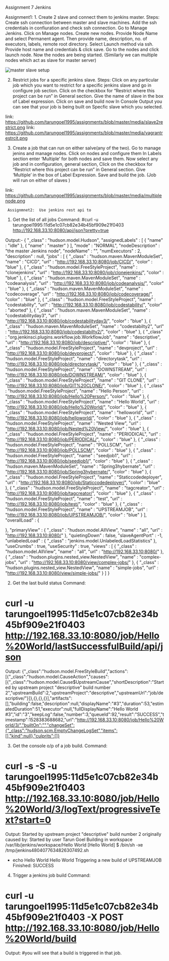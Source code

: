Assignment 7 Jenkins

Assignment1:
      1. Create 2 slave and connect them to jenkins master.
  Steps:	
 Create ssh connection between master and slave machines.
 Add the ssh credentials in confiuration and check ssh connection.
 Go to Manage Jenkins.
 Click on Manage nodes.
 Create new nodes.
 Provide Node Name and select Permanent agent.
 Then provide name, description, no. of executors, labels, remote root directory.
 Select Launch method via ssh.
 Provide host name and credentials & click save.
 Go to the nodes and click launch node.
 Now the nodes are being started.
(Similarly we can multiple nodes which act as slave for master server)

![master slave setup](https://github.com/tarungoel1995/assignments/blob/master/AWS/day8/media/snapshotsofami.png)






2. Restrict jobs for a specific jenkins slave.
Steps:
Click on any particular job which you want to restrict for a specific jenkins slave and go in configure job section. 
Click on the checkbox for “Restrict where this project can be run” in General section.
Give the name of slave in the box of Label expression.
Click on save and build now 
In Console Output you can see that your job is being built on Specfic slave which you selected.

link: https://github.com/tarungoel1995/assignments/blob/master/media/slave2restrict.png
link: https://github.com/tarungoel1995/assignments/blob/master/media/vagrantrestrcit.png


3. Create a job that can run on either salve(any of the two).
Go to manage jenins and manage nodes.
Click on nodes and configure them 
In Labels section enter ‘Multiple’ for both nodes and save them.
Now select any job and in configuration, general section,  Click on the checkbox for “Restrict where this project can be run” in General section.
Give ‘Multiple’ in the box of Label Expression.
Save and build the job.
(Job will run on either of slaves )


link: https://github.com/tarungoel1995/assignments/blob/master/media/multiplenode.png







     Assignmnet2:  Use jenkins rest api to
1. Get the list of all jobs
Command:
#curl -u tarungoel1995:11d5e1c07cb82e34b45bf909e21f0403 http://192.168.33.10:8080/api/json?pretty=true

Output:-
{
  "_class" : "hudson.model.Hudson",
  "assignedLabels" : [
    {
      "name" : "idle"
    },
    {
      "name" : "master"
    }
  ],
  "mode" : "NORMAL",
  "nodeDescription" : "the master Jenkins node",
  "nodeName" : "",
  "numExecutors" : 2,
  "description" : null,
  "jobs" : [
    {
      "_class" : "hudson.maven.MavenModuleSet",
      "name" : "CICD",
      "url" : "http://192.168.33.10:8080/job/CICD/",
      "color" : "blue"
    },
    {
      "_class" : "hudson.model.FreeStyleProject",
      "name" : "clonejenkins",
      "url" : "http://192.168.33.10:8080/job/clonejenkins/",
      "color" : "blue"
    },
    {
      "_class" : "hudson.maven.MavenModuleSet",
      "name" : "codeanalysis",
      "url" : "http://192.168.33.10:8080/job/codeanalysis/",
      "color" : "blue"
    },
    {
      "_class" : "hudson.maven.MavenModuleSet",
      "name" : "codecoverage",
      "url" : "http://192.168.33.10:8080/job/codecoverage/",
      "color" : "blue"
    },
    {
      "_class" : "hudson.model.FreeStyleProject",
      "name" : "codestability",
      "url" : "http://192.168.33.10:8080/job/codestability/",
      "color" : "aborted"
    },
    {
      "_class" : "hudson.maven.MavenModuleSet",
      "name" : "codestabilityday3",
      "url" : "http://192.168.33.10:8080/job/codestabilityday3/",
      "color" : "blue"
    },
    {
      "_class" : "hudson.maven.MavenModuleSet",
      "name" : "codestabilty2",
      "url" : "http://192.168.33.10:8080/job/codestabilty2/",
      "color" : "blue"
    },
    {
      "_class" : "org.jenkinsci.plugins.workflow.job.WorkflowJob",
      "name" : "descriptive",
      "url" : "http://192.168.33.10:8080/job/descriptive/",
      "color" : "blue"
    },
    {
      "_class" : "hudson.model.FreeStyleProject",
      "name" : "devproject",
      "url" : "http://192.168.33.10:8080/job/devproject/",
      "color" : "blue"
    },
    {
      "_class" : "hudson.model.FreeStyleProject",
      "name" : "directorytask",
      "url" : "http://192.168.33.10:8080/job/directorytask/",
      "color" : "blue"
    },
    {
      "_class" : "hudson.model.FreeStyleProject",
      "name" : "DOWNSTREAM",
      "url" : "http://192.168.33.10:8080/job/DOWNSTREAM/",
      "color" : "blue"
    },
    {
      "_class" : "hudson.model.FreeStyleProject",
      "name" : "GIT CLONE",
      "url" : "http://192.168.33.10:8080/job/GIT%20CLONE/",
      "color" : "blue"
    },
    {
      "_class" : "hudson.model.FreeStyleProject",
      "name" : "Hello Person",
      "url" : "http://192.168.33.10:8080/job/Hello%20Person/",
      "color" : "blue"
    },
    {
      "_class" : "hudson.model.FreeStyleProject",
      "name" : "Hello World",
      "url" : "http://192.168.33.10:8080/job/Hello%20World/",
      "color" : "blue"
    },
    {
      "_class" : "hudson.model.FreeStyleProject",
      "name" : "helloworld",
      "url" : "http://192.168.33.10:8080/job/helloworld/",
      "color" : "blue"
    },
    {
      "_class" : "hudson.model.FreeStyleProject",
      "name" : "Nested View",
      "url" : "http://192.168.33.10:8080/job/Nested%20View/",
      "color" : "blue"
    },
    {
      "_class" : "hudson.model.FreeStyleProject",
      "name" : "PERIODICAL",
      "url" : "http://192.168.33.10:8080/job/PERIODICAL/",
      "color" : "blue"
    },
    {
      "_class" : "hudson.model.FreeStyleProject",
      "name" : "POLLSCM",
      "url" : "http://192.168.33.10:8080/job/POLLSCM/",
      "color" : "blue"
    },
    {
      "_class" : "hudson.model.FreeStyleProject",
      "name" : "seedjob1",
      "url" : "http://192.168.33.10:8080/job/seedjob1/",
      "color" : "blue"
    },
    {
      "_class" : "hudson.maven.MavenModuleSet",
      "name" : "Spring3hybernate",
      "url" : "http://192.168.33.10:8080/job/Spring3hybernate/",
      "color" : "blue"
    },
    {
      "_class" : "hudson.model.FreeStyleProject",
      "name" : "Staticcodedeployer",
      "url" : "http://192.168.33.10:8080/job/Staticcodedeployer/",
      "color" : "blue"
    },
    {
      "_class" : "hudson.model.FreeStyleProject",
      "name" : "tagcreator",
      "url" : "http://192.168.33.10:8080/job/tagcreator/",
      "color" : "blue"
    },
    {
      "_class" : "hudson.model.FreeStyleProject",
      "name" : "test",
      "url" : "http://192.168.33.10:8080/job/test/",
      "color" : "blue"
    },
    {
      "_class" : "hudson.model.FreeStyleProject",
      "name" : "UPSTREAMJOB",
      "url" : "http://192.168.33.10:8080/job/UPSTREAMJOB/",
      "color" : "blue"
    }
  ],
  "overallLoad" : {
    
  },
  "primaryView" : {
    "_class" : "hudson.model.AllView",
    "name" : "all",
    "url" : "http://192.168.33.10:8080/"
  },
  "quietingDown" : false,
  "slaveAgentPort" : -1,
  "unlabeledLoad" : {
    "_class" : "jenkins.model.UnlabeledLoadStatistics"
  },
  "useCrumbs" : true,
  "useSecurity" : true,
  "views" : [
    {
      "_class" : "hudson.model.AllView",
      "name" : "all",
      "url" : "http://192.168.33.10:8080/"
    },
    {
      "_class" : "hudson.plugins.nested_view.NestedView",
      "name" : "complex-jobs",
      "url" : "http://192.168.33.10:8080/view/complex-jobs/"
    },
    {
      "_class" : "hudson.plugins.nested_view.NestedView",
      "name" : "simple-jobs",
      "url" : "http://192.168.33.10:8080/view/simple-jobs/"
    }
  ]
}

2. Get the last build status
Command:
# curl -u tarungoel1995:11d5e1c07cb82e34b45bf909e21f0403 http://192.168.33.10:8080/job/Hello%20World/lastSuccessfulBuild/api/json

Output:
{"_class":"hudson.model.FreeStyleBuild","actions":[{"_class":"hudson.model.CauseAction","causes":[{"_class":"hudson.model.Cause$UpstreamCause","shortDescription":"Started by upstream project \"descriptive\" build number 2","upstreamBuild":2,"upstreamProject":"descriptive","upstreamUrl":"job/descriptive/"}]},{},{},{}],"artifacts":[],"building":false,"description":null,"displayName":"#3","duration":53,"estimatedDuration":51,"executor":null,"fullDisplayName":"Hello World #3","id":"3","keepLog":false,"number":3,"queueId":92,"result":"SUCCESS","timestamp":1528383688682,"url":"http://192.168.33.10:8080/job/Hello%20World/3/","builtOn":"","changeSet":{"_class":"hudson.scm.EmptyChangeLogSet","items":[],"kind":null},"culprits":[]}

3. Get the console o/p of a job build.
Command:
# curl -s -S -u tarungoel1995:11d5e1c07cb82e34b45bf909e21f0403 http://192.168.33.10:8080/job/Hello%20World/3/logText/progressiveText?start=0

Output:
Started by upstream project "descriptive" build number 2
originally caused by:
 Started by user Tarun Goel
Building in workspace /var/lib/jenkins/workspace/Hello World
[Hello World] $ /bin/sh -xe /tmp/jenkins4804077634826307492.sh
+ echo Hello World
Hello World
Triggering a new build of UPSTREAMJOB
Finished: SUCCESS

4. Trigger a jenkins job build
Command:
# curl -u tarungoel1995:11d5e1c07cb82e34b45bf909e21f0403 -X POST http://192.168.33.10:8080/job/Hello%20World/build

Output:
#you will see that a build is triggered in that job.
